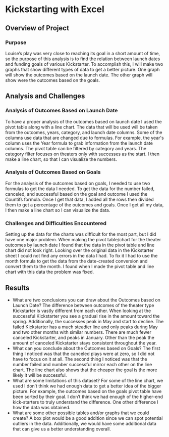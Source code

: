 # Kickstarting with Excel

## Overview of Project

### Purpose
Louise’s play was very close to reaching its goal in a short amount of time, so the purpose of this analysis is to find the relation between launch dates and funding goals of various Kickstarter. To accomplish this, I will make two graphs that show different types of data to get a better picture. One graph will show the outcomes based on the launch date. The other graph will show were the outcomes based on the goals. 
## Analysis and Challenges

### Analysis of Outcomes Based on Launch Date
To have a proper analysis of the outcomes based on launch date I used the pivot table along with a line chart. The data that will be used will be taken from the outcomes, years, category, and launch date columns.  Some of the columns use data that are changed due to formulas. For example, the year's column uses the Year formula to grab information from the launch date columns.  The pivot table can be filtered by category and years. The category filter focuses on theaters only with successes as the start. I then make a line chart, so that I can visualize the numbers. 
### Analysis of Outcomes Based on Goals
For the analysis of the outcomes based on goals, I needed to use two formulas to get the data I needed. To get the data for the number failed, canceled, and successful based on the goal and outcome I used the Countifs formula. Once I get that data, I added all the rows then divided them to get a percentage of the outcomes and goals. Once I get all my data, I then make a line chart so I can visualize the data. 
### Challenges and Difficulties Encountered
Setting up the data for the charts was difficult for the most part, but I did have one major problem. When making the pivot table/chart for the theater outcomes by launch date I found that the data in the pivot table and line chart did not look right. Looking over the original data in the Kickstarter sheet I could not find any errors in the data I had. To fix it I had to use the month formula to get the data from the date-created conversion and convert them to the month. I found when I made the pivot table and line chart with this data the problem was fixed. 
## Results

- What are two conclusions you can draw about the Outcomes based on Launch Date?
The difference between outcomes of the theater type Kickstarter is vastly different from each other. When looking at the successful Kickstarter you see a gradual rise in the amount toward the spring. Additionally, the successes peak in May and start to decline. The failed Kickstarter has a much steadier line and only peaks during May and two other months with similar numbers. There are much fewer canceled Kickstarter, and peaks in January. Other than the peak the amount of canceled Kickstarter stays consistent throughout the year. 
- What can you conclude about the Outcomes based on Goals?
The first thing I noticed was that the canceled plays were at zero, so I did not have to focus on it at all. The second thing I noticed was that the number failed and number successful mirror each other on the line chart. The line chart also shows that the cheaper the goal is the more likely it will be successful. 
- What are some limitations of this dataset?
For some of the line chart, we used I don’t think we had enough data to get a better idea of the bigger picture. For example, the outcomes based on the goals pivot table have been sorted by their goal. I don’t think we had enough of the higher-end kick-starters to truly understand the difference. One other difference I how the data was obtained. 
- What are some other possible tables and/or graphs that we could create?
A box plot would be a good addition since we can spot potential outliers in the data. Additionally, we would have some additional data that can give us a better understanding overall.
